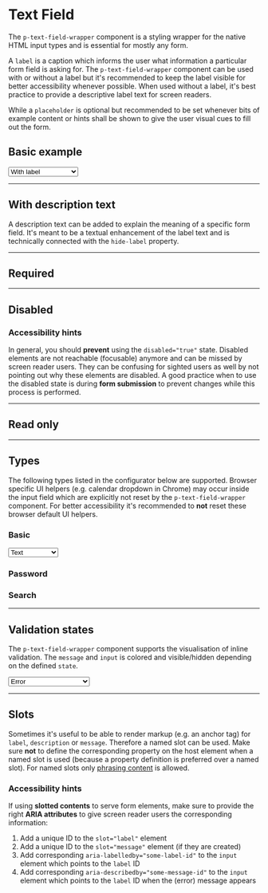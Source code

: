 # Text Field

The `p-text-field-wrapper` component is a styling wrapper for the native HTML input types and is essential for mostly any form.

A `label` is a caption which informs the user what information a particular form field is asking for. The `p-text-field-wrapper` component can be used with or without a label but it's recommended to keep the label visible for better accessibility whenever possible. When used without a label, it's best practice to provide a descriptive label text for screen readers.  

While a `placeholder` is optional but recommended to be set whenever bits of example content or hints shall be shown to give the user visual cues to fill out the form.

## Basic example

<Playground :markup="basic" :config="config">
  <select v-model="label">
    <option disabled>Select a label mode</option>
    <option value="show">With label</option>
    <option value="hide">Without label</option>
    <option value="responsive">Responsive</option>
  </select>
</Playground>

---

## With description text

A description text can be added to explain the meaning of a specific form field. It's meant to be a textual enhancement of the label text and is technically connected with the `hide-label` property.

<Playground :markup="withDescriptionText" :config="config"></Playground>

---

## Required

<Playground :markup="required" :config="config"></Playground>

---

## Disabled

<Playground :markup="disabled" :config="config"></Playground>

### <p-icon name="accessibility" size="medium" color="notification-neutral" aria-hidden="true"></p-icon> Accessibility hints
In general, you should **prevent** using the `disabled="true"` state. Disabled elements are not reachable (focusable) anymore and can be missed by screen reader users. 
They can be confusing for sighted users as well by not pointing out why these elements are disabled. 
A good practice when to use the disabled state is during **form submission** to prevent changes while this process is performed.

---

## Read only

<Playground :markup="readonly" :config="config"></Playground>

--- 

## Types

The following types listed in the configurator below are supported. Browser specific UI helpers (e.g. calendar dropdown in Chrome) may occur inside the input field which are explicitly not reset by the `p-text-field-wrapper` component.
For better accessibility it's recommended to **not** reset these browser default UI helpers.

### Basic

<Playground :markup="typesBasic" :config="config">
  <select v-model="type">
    <option disabled>Select a type</option>
    <option value="text">Text</option>
    <option value="number">Number</option>
    <option value="email">Email</option>
    <option value="tel">Tel</option>
    <option value="search">Search</option>
    <option value="url">Url</option>
    <option value="date">Date</option>
    <option value="time">Time</option>
    <option value="month">Month</option>
    <option value="week">Week</option>
  </select>
</Playground>

### Password

<Playground :markup="typesPassword" :config="config"></Playground>

### Search

<Playground :markup="typesSearch" :config="config"></Playground>

---

## Validation states

The `p-text-field-wrapper` component supports the visualisation of inline validation. The `message` and `input` is colored and visible/hidden depending on the defined `state`.

<Playground :markup="validationStates" :config="config">
  <select v-model="state">
    <option disabled>Select a validation state</option>
    <option value="error">Error</option>
    <option value="success">Success</option>
    <option value="none">None</option>
  </select>
</Playground>

---

## Slots

Sometimes it's useful to be able to render markup (e.g. an anchor tag) for `label`, `description` or `message`. Therefore a named slot can be used. Make sure **not** to define the corresponding property on the host element when a named slot is used (because a property definition is preferred over a named slot).
For named slots only [phrasing content](https://developer.mozilla.org/en-US/docs/Web/Guide/HTML/Content_categories#Phrasing_content) is allowed.

<Playground :markup="slots" :config="config"></Playground>

### <p-icon name="accessibility" size="medium" color="notification-neutral" aria-hidden="true"></p-icon> Accessibility hints
If using **slotted contents** to serve form elements, make sure to provide the right **ARIA attributes** to give screen reader users the corresponding information:
1. Add a unique ID to the `slot="label"` element
1. Add a unique ID to the `slot="message"` element (if they are created)
1. Add corresponding `aria-labelledby="some-label-id"` to the `input` element which points to the `label` ID
1. Add corresponding `aria-describedby="some-message-id"` to the `input` element which points to the `label` ID when the (error) message appears

<script lang="ts">
  import Vue from 'vue';
  import Component from 'vue-class-component';
  
  @Component
  export default class Code extends Vue {
    config = { spacing: 'block' };

    label = 'show';
    type = 'text';
    state = 'error';

    get basic() {
      const attr = ` hide-label="${this.label === 'hide' ? 'true' : this.label === 'responsive' ? '{ base: true, l: false }' : 'false'}"`;
      return `<p-text-field-wrapper label="Some label" ${attr}>
  <input type="text" name="some-name" />
</p-text-field-wrapper>
<p-text-field-wrapper label="Some label" ${attr}>
  <input type="text" placeholder="Some placeholder text" name="some-name" />
</p-text-field-wrapper>`;
    }
    
    withDescriptionText =
`<p-text-field-wrapper label="Some label" description="Some description">
  <input type="text" name="some-name" />
</p-text-field-wrapper>`;

    required =
`<p-text-field-wrapper label="Some label">
  <input type="text" name="some-name" value="Some value" required />
</p-text-field-wrapper>`;

    disabled =
`<p-text-field-wrapper label="Some label">
  <input type="text" name="some-name" value="Some value" disabled />
</p-text-field-wrapper>`;

    readonly =
`<p-text-field-wrapper label="Some label">
  <input type="text" name="some-name" value="Some value" readonly />
</p-text-field-wrapper>`;

    get typesBasic() {
      return `<p-text-field-wrapper label="Some label">
  <input type="${this.type}" name="some-name" />
</p-text-field-wrapper>`;
    }
    
    typesPassword =
`<p-text-field-wrapper label="Some label">
  <input type="password" name="some-name" value="some password" />
</p-text-field-wrapper>`;

    typesSearch =
`<form action="#" onsubmit="alert('submit'); return false;">
  <p-text-field-wrapper label="Some label">
    <input type="search" name="some-name" />
  </p-text-field-wrapper>
</form>`;

    get validationStates() {
      const attr = `message="${this.state !== 'none' ? `Some ${this.state} validation message.` : ''}"`;
      return `<p-text-field-wrapper label="Some label" state="${this.state}" ${attr}>
  <input type="text" name="some-name" />
</p-text-field-wrapper>`;
    }
    
    slots =
`<p-text-field-wrapper state="error">
  <span slot="label" id="some-label-id">Some label with a <a href="https://designsystem.porsche.com">link</a>.</span>
  <span slot="description">Some description with a <a href="https://designsystem.porsche.com">link</a>.</span>
  <input type="text" name="some-name" aria-labelledby="some-label-id" aria-describedby="some-message-id" />
  <span slot="message" id="some-message-id">Some error message with a <a href="https://designsystem.porsche.com">link</a>.</span>
</p-text-field-wrapper>`;
  }
</script>